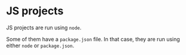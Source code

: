 # JS projects

JS projects are run using ```node```.

Some of them have a ```package.json``` file. In that case, they are run using either ```node``` or ```package.json```.
